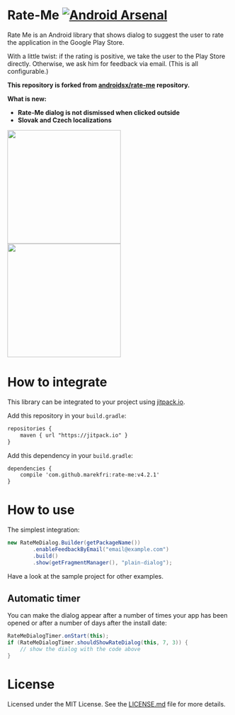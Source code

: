Rate-Me [![Android Arsenal](https://img.shields.io/badge/Android%20Arsenal-Rate--Me-brightgreen.svg?style=flat)](https://android-arsenal.com/details/1/1032)
=======

Rate Me is an Android library that shows dialog to suggest the user to rate the application in the Google Play Store.

With a little twist: if the rating is positive, we take the user to the Play Store directly. Otherwise, we ask him for feedback via email. (This is all configurable.)

<strong>This repository is forked from <a href="https://github.com/androidsx/rate-me">androidsx/rate-me</a> repository.

What is new:
<ul>
<li>Rate-Me dialog is not dismissed when clicked outside</li>
<li>Slovak and Czech localizations</li>
</ul>
</strong>

<p>
<img src="https://raw.githubusercontent.com/androidsx/rate-me/master/readme-images/rate-me-dialog-in-helium.png" width="256" />
<img src="https://raw.githubusercontent.com/androidsx/rate-me/master/readme-images/rate-me-dialog-in-pixable.png" width="256" />
</p>

How to integrate
================
This library can be integrated to your project using <a href="https://jitpack.io/">jitpack.io</a>.

Add this repository in your `build.gradle`:

```xml
repositories {
    maven { url "https://jitpack.io" }
}
```

Add this dependency in your `build.gradle`:

```xml
dependencies {
    compile 'com.github.marekfri:rate-me:v4.2.1'
}
```

How to use
==========

The simplest integration:

```java
new RateMeDialog.Builder(getPackageName())
        .enableFeedbackByEmail("email@example.com")
        .build()
        .show(getFragmentManager(), "plain-dialog");
```

Have a look at the sample project for other examples.

Automatic timer
---------------

You can make the dialog appear after a number of times your app has been opened or after a number of days after the install date:

```java
RateMeDialogTimer.onStart(this);
if (RateMeDialogTimer.shouldShowRateDialog(this, 7, 3)) {
	// show the dialog with the code above
}
```

License
=======

Licensed under the MIT License. See the [LICENSE.md](LICENSE.md) file for more details.
